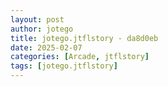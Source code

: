 ```yaml
---
layout: post
author: jotego
title: jotego.jtflstory - da8d0eb
date: 2025-02-07
categories: [Arcade, jtflstory]
tags: [jotego.jtflstory]
---
```



